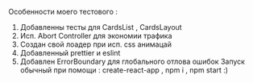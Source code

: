 Особенности моего тестового :
1) Добавленны тесты для СardsList , CardsLayout
2) Исп. Abort Controller для экономии трафика 
3) Создан свой лоадер при исп. сss анимацай 
4) Добавленный prettier и eslint 
5) Добавлен ErrorBoundary для глобального отлова ошибок 
Запуск обычный при помощи : create-react-app , npm i , npm start :)
